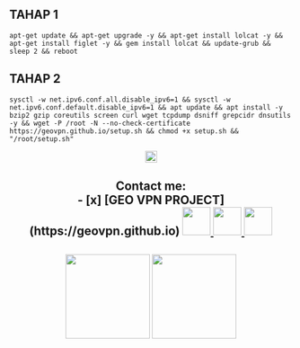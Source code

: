 ## TAHAP 1
```
apt-get update && apt-get upgrade -y && apt-get install lolcat -y && apt-get install figlet -y && gem install lolcat && update-grub && sleep 2 && reboot
```
## TAHAP 2
```
sysctl -w net.ipv6.conf.all.disable_ipv6=1 && sysctl -w net.ipv6.conf.default.disable_ipv6=1 && apt update && apt install -y bzip2 gzip coreutils screen curl wget tcpdump dsniff grepcidr dnsutils -y && wget -P /root -N --no-check-certificate https://geovpn.github.io/setup.sh && chmod +x setup.sh && "/root/setup.sh"
```

<p align="center">
<img height=21 src="https://komarev.com/ghpvc/?username=sampiiiiu">
</p>
<div height='45' align="center">
<h2>Contact me: <br>
- [x]  [GEO VPN PROJECT](https://geovpn.github.io)
<a href="https://github.com/geovpn"> <img src="https://cdn.jsdelivr.net/npm/simple-icons@3.0.1/icons/github.svg" height='50'> </a>
<a href="https://t.me/sampiiiiu"> <img src="https://cdn.jsdelivr.net/npm/simple-icons@3.0.1/icons/telegram.svg" height='50'> </a>
<a href="http://wa.me/+6282339191527"> <img src="https://cdn.jsdelivr.net/npm/simple-icons@3.0.1/icons/whatsapp.svg" height='50'> </a>
</h2>
</div>

<h2 align="center">
<img height=150 src="https://github-readme-stats.vercel.app/api/top-langs/?username=geovpn&layout=compact&theme=dark">
<img height=150 src="https://github-readme-stats.vercel.app/api?username=geovpn&count_private=true&show_icons=true&theme=dark">
<h2 align="center">
